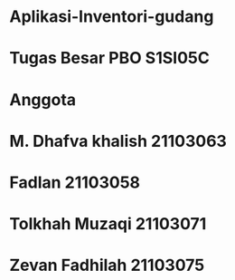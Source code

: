 # Aplikasi-Inventori-gudang
# Tugas Besar PBO S1SI05C
# Anggota 
# M. Dhafva khalish 21103063 
# Fadlan 21103058
# Tolkhah Muzaqi 21103071
# Zevan Fadhilah 21103075
